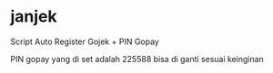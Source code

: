 # janjek
Script Auto Register Gojek + PIN Gopay

PIN gopay yang di set adalah 225588 bisa di ganti sesuai keinginan
